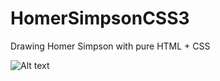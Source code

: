 # HomerSimpsonCSS3
Drawing Homer Simpson with pure HTML + CSS

![Alt text](https://user-images.githubusercontent.com/5805439/125878134-20c6597f-b7d1-4b33-bc07-cdc9e572dc7e.png?raw=true "Title")
